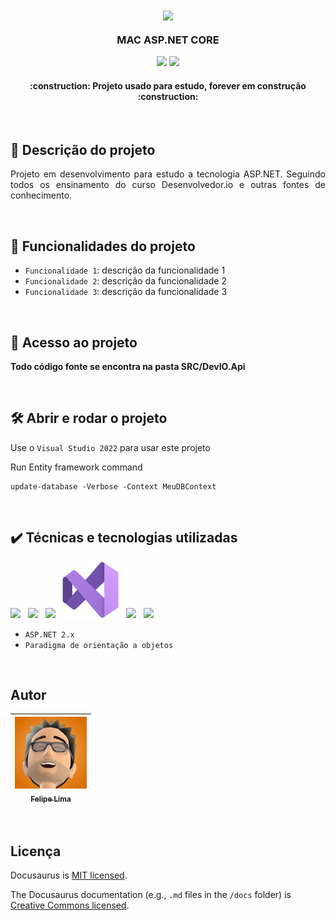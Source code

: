 
<h3 align="center">
  <img src="https://cdn.jsdelivr.net/gh/devicons/devicon/icons/dotnetcore/dotnetcore-original.svg" width="190" align="center" ><BR><BR>
  MAC ASP.NET CORE  
</h3>
<p align="center">
<img src="https://img.shields.io/badge/STATUS-EM%20DESENVOLVIMENTO-623697">
<img src="https://img.shields.io/badge/PROJECT%20VERSION-1.0.0-623697">
</p>

<h4 align="center"> 
    :construction:  Projeto usado para estudo, forever em construção  :construction:
</h4>

<BR>

## 📃 Descrição do projeto

<p align="justify">
 Projeto em desenvolvimento para estudo a tecnologia ASP.NET. Seguindo todos os ensinamento do curso Desenvolvedor.io e outras fontes de conhecimento.
</p>



<BR>

## :hammer: Funcionalidades do projeto

- `Funcionalidade 1`: descrição da funcionalidade 1
- `Funcionalidade 2`: descrição da funcionalidade 2
- `Funcionalidade 3`: descrição da funcionalidade 3

<BR>

## 📁 Acesso ao projeto

**Todo código fonte se encontra na pasta SRC/DevIO.Api**


<BR>


## 🛠️ Abrir e rodar o projeto

Use o ``Visual Studio 2022`` para usar este projeto

Run Entity framework command
```
update-database -Verbose -Context MeuDBContext
```

<BR>

## ✔️ Técnicas e tecnologias utilizadas
<p align="justify">
<img width="90" src="https://cdn.jsdelivr.net/gh/devicons/devicon/icons/csharp/csharp-original.svg">
&nbsp;&nbsp;<img width="90"  src="https://cdn.jsdelivr.net/gh/devicons/devicon/icons/dotnetcore/dotnetcore-original.svg">
&nbsp;&nbsp;<img width="90" src="https://cdn.jsdelivr.net/gh/devicons/devicon/icons/git/git-original.svg">
&nbsp;&nbsp;<img width="90"  src="https://raw.githubusercontent.com/felip3fl/felip3fl/1a6a66b6a143aab342cf2df18f56d8c1c7e6c8fb/Material/Icon/visual-studio.svg">
&nbsp;&nbsp;<img width="90" src="https://cdn.jsdelivr.net/gh/devicons/devicon/icons/vscode/vscode-original.svg">
&nbsp;&nbsp;<img width="90"  src="https://cdn.jsdelivr.net/gh/devicons/devicon/icons/azure/azure-original.svg">
</p>

- ``ASP.NET 2.x``
- ``Paradigma de orientação a objetos``

<BR>

## Autor

| [<img src="https://github.com/felip3fl/felip3fl/blob/main/Material/Nick/nick1.jpg?raw=true" width=115><br><sub>Felipe Lima</sub>](https://github.com/felip3fl) | 
| :---: 
  
<BR>

## Licença

Docusaurus is [MIT licensed](./LICENSE).

The Docusaurus documentation (e.g., `.md` files in the `/docs` folder) is [Creative Commons licensed](./LICENSE-docs).
